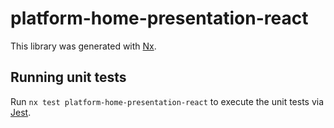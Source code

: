 # platform-home-presentation-react

This library was generated with [Nx](https://nx.dev).

## Running unit tests

Run `nx test platform-home-presentation-react` to execute the unit tests via [Jest](https://jestjs.io).

